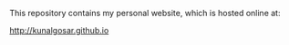 This repository contains my personal website, which is hosted online at:

http://kunalgosar.github.io

